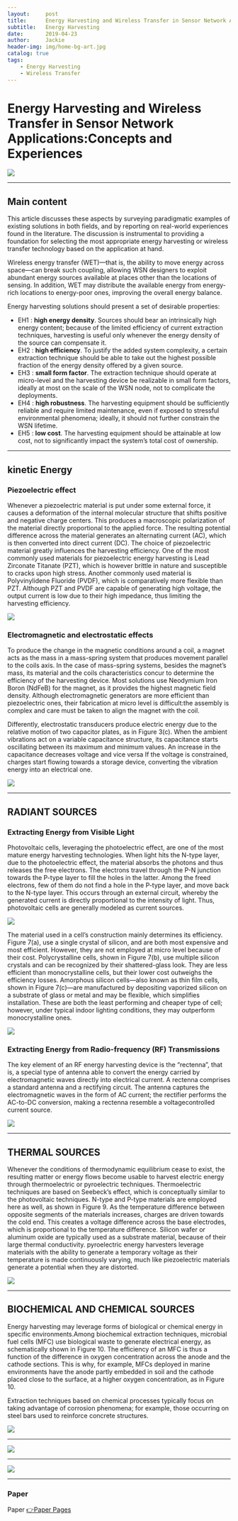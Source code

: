 ```yaml
---
layout:     post
title:      Energy Harvesting and Wireless Transfer in Sensor Network Applications:Concepts and Experiences
subtitle:   Energy Harvesting
date:       2019-04-23
author:     Jackie
header-img: img/home-bg-art.jpg
catalog: true
tags:
    - Energy Harvesting
    - Wireless Transfer
---
```


# Energy Harvesting and Wireless Transfer in Sensor Network Applications:Concepts and Experiences

![](https://raw.githubusercontent.com/a416485164/a416485164.github.io/master/img/harvest0.jpg)

***

## Main content

This article discusses these aspects by surveying paradigmatic examples of existing solutions in both fields, and by reporting on real-world experiences found in the literature. The discussion is instrumental to providing a foundation for selecting the most appropriate energy harvesting or wireless transfer technology based on the application at hand. 

Wireless energy transfer (WET)—that is, the ability to move energy across space—can break such coupling, allowing WSN designers to exploit abundant energy sources available at places other than the locations of sensing. In addition, WET may distribute the available energy from energy-rich locations to energy-poor ones, improving the overall energy balance. 


Energy harvesting solutions should present a set of desirable properties:

- EH1 : **high energy density**. Sources should bear an intrinsically high energy content; because of the limited efficiency of current extraction techniques, harvesting is
useful only whenever the energy density of the source can compensate it.
- EH2 : **high efficiency**. To justify the added system complexity, a certain extraction technique should be able to take out the highest possible fraction of the energy density offered by a given source.
- EH3 : **small form factor**. The extraction technique should operate at micro-level and the harvesting device be realizable in small form factors, ideally at most on the scale of the WSN node, not to complicate the deployments.
- EH4 : **high robustness**. The harvesting equipment should be sufficiently reliable and require limited maintenance, even if exposed to stressful environmental phenomena; ideally, it should not further constrain the WSN lifetime.
- EH5 : **low cost**. The harvesting equipment should be attainable at low cost, not to significantly impact the system’s total cost of ownership.

***

## kinetic Energy

### Piezoelectric effect

Whenever a piezoelectric material is put under some external force, it causes a deformation of the internal molecular structure that shifts positive and negative charge centers. This produces a macroscopic polarization of the material directly proportional to the applied force. The resulting potential difference across the material generates an alternating current (AC), which is then converted into direct current (DC). The choice of piezoelectric material greatly influences the harvesting efficiency. One of the most commonly used materials for piezoelectric energy harvesting is Lead Zirconate Titanate (PZT), which is however brittle in nature and susceptible to cracks upon high stress. Another commonly used material is Polyvinylidene Fluoride (PVDF), which is comparatively more flexible than PZT. Although PZT and PVDF are capable of generating high voltage, the output current is low due to their high impedance, thus limiting the harvesting efficiency.

![](https://raw.githubusercontent.com/a416485164/a416485164.github.io/master/img/harvest1.jpg)

### Electromagnetic and electrostatic effects

To produce the change in the magnetic conditions around a coil, a magnet acts as the mass in a mass-spring system that produces movement parallel to the coils axis. In the case of mass-spring systems, besides the magnet’s mass, its material and the coils characteristics concur to determine the efficiency of the harvesting device.
Most solutions use Neodymium Iron Boron (NdFeB) for the magnet, as it provides the
highest magnetic field density. Although electromagnetic generators are more efficient than piezoelectric ones, their fabrication at micro level is difficult:the assembly is complex and care must be taken to align the magnet with the coil.

Differently, electrostatic transducers produce electric energy due to the relative motion of two capacitor plates, as in Figure 3(c). When the ambient vibrations act on
a variable capacitance structure, its capacitance starts oscillating between its maximum and minimum values. An increase in the capacitance decreases voltage and vice
versa If the voltage is constrained, charges start flowing towards a storage device,
converting the vibration energy into an electrical one.

![](https://raw.githubusercontent.com/a416485164/a416485164.github.io/master/img/harvest9.jpg)

***

## RADIANT SOURCES

### Extracting Energy from Visible Light

Photovoltaic cells, leveraging the photoelectric effect, are one of the most mature energy harvesting technologies. When light hits the N-type layer, due to the photoelectric effect, the material absorbs the photons and thus releases the free electrons. The electrons travel through the P-N junction towards the P-type layer to fill the holes in the latter. Among the freed electrons, few of them do not find a hole in the P-type layer, and move back to the N-type layer. This occurs through an external circuit, whereby the generated current is directly proportional to the intensity of light. Thus, photovoltaic cells are generally modeled as current sources.

![](https://raw.githubusercontent.com/a416485164/a416485164.github.io/master/img/harvest2.jpg)

The material used in a cell’s construction mainly determines its efficiency. Figure 7(a), use a single crystal of silicon, and are both most expensive and most efficient.
However, they are not employed at micro level because of their cost. Polycrystalline
cells, shown in Figure 7(b), use multiple silicon crystals and can be recognized by their shattered-glass look. They are less efficient than monocrystalline cells, but their lower cost outweighs the efficiency losses. Amorphous silicon cells—also known as thin film cells, shown in Figure 7(c)—are manufactured by depositing vaporized silicon on a substrate of glass or metal and may be flexible, which simplifies installation. These are both the least performing and cheaper type of cell; however, under typical indoor lighting conditions, they may outperform monocrystalline ones.

![](https://raw.githubusercontent.com/a416485164/a416485164.github.io/master/img/harvest3.jpg)

### Extracting Energy from Radio-frequency (RF) Transmissions

The key element of an RF energy harvesting device is the “rectenna”, that is, a special type of antenna able to convert the energy carried by electromagnetic waves directly into electrical current. A rectenna comprises a standard antenna and a rectifying circuit. The antenna captures the electromagnetic waves in the form of AC current; the rectifier performs the AC-to-DC conversion, making a rectenna resemble a voltagecontrolled current source.

![](https://raw.githubusercontent.com/a416485164/a416485164.github.io/master/img/harvest4.jpg)

***

## THERMAL SOURCES

Whenever the conditions of thermodynamic equilibrium cease to exist, the resulting matter or energy flows become usable to harvest electric energy through thermoelectric or pyroelectric techniques. Thermoelectric techniques are based on Seebeck’s effect, which is conceptually similar to the photovoltaic techniques. N-type and P-type materials are employed here as well, as shown in Figure 9. As the temperature difference between opposite segments of the materials increases, charges are driven towards the cold end. This creates a voltage difference across the base electrodes, which is proportional to the temperature difference. Silicon wafer or aluminum oxide are typically used as a substrate material, because of their large thermal conductivity. pyroelectric energy harvesters leverage materials with the ability to generate a temporary voltage as their temperature is made continuously varying, much like piezoelectric materials generate a potential when they are distorted.

![](https://raw.githubusercontent.com/a416485164/a416485164.github.io/master/img/harvest5.jpg)

***

## BIOCHEMICAL AND CHEMICAL SOURCES

Energy harvesting may leverage forms of biological or chemical energy in specific environments.Among biochemical extraction techniques, microbial fuel cells (MFC) use biological waste to generate electrical energy, as schematically shown in Figure 10. The efficiency of an MFC is thus a function of the difference in oxygen concentration
across the anode and the cathode sections. This is why, for example, MFCs deployed in
marine environments have the anode partly embedded in soil and the cathode placed
close to the surface, at a higher oxygen concentration, as in Figure 10. 

Extraction techniques based on chemical processes typically focus on taking advantage of corrosion phenomena; for example, those occurring on steel bars used to reinforce concrete structures.

![](https://raw.githubusercontent.com/a416485164/a416485164.github.io/master/img/harvest6.jpg)

***

![](https://raw.githubusercontent.com/a416485164/a416485164.github.io/master/img/harvest7.jpg)

***

![](https://raw.githubusercontent.com/a416485164/a416485164.github.io/master/img/harvest8.jpg)

***

### Paper

<p>Paper <a href="http://web.lums.edu.pk/~alizai/pubs/a24-bhatti.pdf">👉Paper Pages</a></p>




